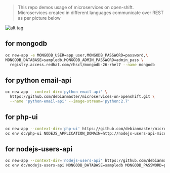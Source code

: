 > This repo demos usage of  microservices on open-shift.  
> Microservices created in different languages communicate over REST as per picture below

![alt tag](https://raw.githubusercontent.com/debianmaster/microservices-on-openshift/master/Arch.png)

## for mongodb
```sh
oc new-app -e MONGODB_USER=app_user,MONGODB_PASSWORD=password,\
MONGODB_DATABASE=sampledb,MONGODB_ADMIN_PASSWORD=admin_pass \
  registry.access.redhat.com/rhscl/mongodb-26-rhel7 --name mongodb
```
## for python email-api 

```sh
oc new-app --context-dir='python-email-api' \
  https://github.com/debianmaster/microservices-on-openshift.git \
  --name 'python-email-api' --image-stream='python:2.7'
```

## for php-ui 
```sh
oc new-app --context-dir='php-ui' https://github.com/debianmaster/microservices-on-openshift.git --name='php-ui'    
oc env dc/php-ui NODEJS_APPLICATION_DOMAIN=http://nodejs-users-api-microservices.apps.demov3.osecloud.com  
```

## for nodejs-users-api
```sh
oc new-app --context-dir='nodejs-users-api' https://github.com/debianmaster/microservices-on-openshift.git --name='nodejs-users-api'  
oc env dc/nodejs-users-api MONGODB_DATABASE=sampledb MONGODB_PASSWORD=password MONGODB_USER=app_user  MONGODBDATABASE_SERVICE_NAME=mongodb PYTHON_APPLICATION_DOMAIN=http://python-email-api-microservices.apps.demov3.osecloud.com
```
